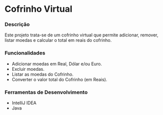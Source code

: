 # Cofrinho Virtual

<h3>Descrição</h3>
<p>Este projeto trata-se de um cofrinho virtual que permite adicionar, remover, listar moedas e calcular o total em reais do cofrinho.</p>

<h3>Funcionalidades</h3>
<ul>
  <li>Adicionar moedas em Real, Dólar e/ou Euro.</li>
  <li>Excluir moedas.</li>
  <li>Listar as moedas do Cofrinho.</li>
  <li>Converter o valor total do Cofrinho (em Reais).</li>
</ul>

<h3>Ferramentas de Desenvolvimento</h3>
<ul>
  <li>IntelliJ IDEA</li>
  <li>Java</li>
</ul>
